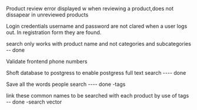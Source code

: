 Product review error displayed w when reviewing a product,does not dissapear in unreviewed products

Login credentials username and password are not clared when a user logs out. In registration form they are found.

search only works with product name and not categories and subcategories  -- done

Validate frontend phone numbers

Shoft database to postgress to enable postgress full text search ---- done

Save all the words people search ---- done -tags

link these common names to be searched with each product by use of tags -- done  -search vector